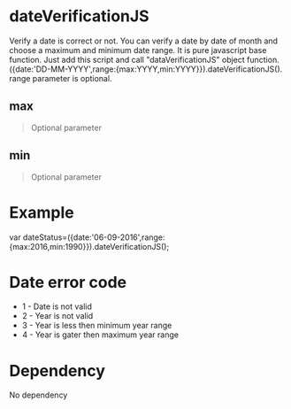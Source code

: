 # dateVerificationJS
Verify a date is correct or not. You can verify a date by date of month and choose a maximum and minimum date range.
It is pure javascript base function. Just add this script and call "dataVerificationJS" object function.
({date:'DD-MM-YYYY',range:{max:YYYY,min:YYYY}}).dateVerificationJS().
range parameter is optional.
## max
 > Optional parameter
## min
 > Optional parameter
# Example
var dateStatus=({date:'06-09-2016',range:{max:2016,min:1990}}).dateVerificationJS();
# Date error code
- 1 - Date is not valid
- 2 - Year is not valid
- 3 - Year is less then minimum year range
- 4 - Year is gater then maximum year range
# Dependency
No dependency
